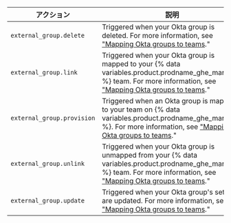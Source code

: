 | アクション                      | 説明                                                                                                                                                                                                                                                                                                     |
| -------------------------- | ------------------------------------------------------------------------------------------------------------------------------------------------------------------------------------------------------------------------------------------------------------------------------------------------------ |
| `external_group.delete`    | Triggered when your Okta group is deleted. For more information, see ["Mapping Okta groups to teams](/admin/authentication/configuring-authentication-and-provisioning-with-your-identity-provider/mapping-okta-groups-to-teams)."                                                                     |
| `external_group.link`      | Triggered when your Okta group is mapped to your {% data variables.product.prodname_ghe_managed %} team. For more information, see ["Mapping Okta groups to teams](/admin/authentication/configuring-authentication-and-provisioning-with-your-identity-provider/mapping-okta-groups-to-teams)."     |
| `external_group.provision` | Triggered when an Okta group is mapped to your team on {% data variables.product.prodname_ghe_managed %}. For more information, see ["Mapping Okta groups to teams](/admin/authentication/configuring-authentication-and-provisioning-with-your-identity-provider/mapping-okta-groups-to-teams)."    |
| `external_group.unlink`    | Triggered when your Okta group is unmapped from your {% data variables.product.prodname_ghe_managed %} team. For more information, see ["Mapping Okta groups to teams](/admin/authentication/configuring-authentication-and-provisioning-with-your-identity-provider/mapping-okta-groups-to-teams)." |
| `external_group.update`    | Triggered when your Okta group's settings are updated. For more information, see ["Mapping Okta groups to teams](/admin/authentication/configuring-authentication-and-provisioning-with-your-identity-provider/mapping-okta-groups-to-teams)."                                                         |
